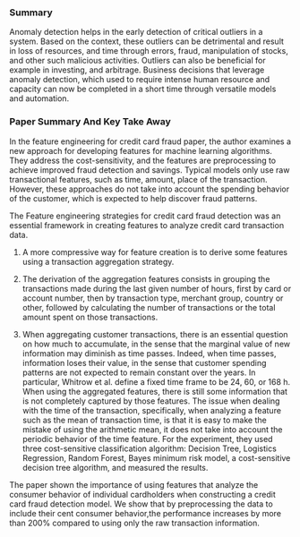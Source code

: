 ### Summary
Anomaly detection helps in the early detection of critical outliers in a system. Based on the context, these outliers can be detrimental and result in loss of resources, and time through errors, fraud, manipulation of stocks, and other such malicious activities. Outliers can also be beneficial for example in investing, and arbitrage. Business decisions that leverage anomaly detection, which used to require intense human resource and capacity can now be completed in a short time through versatile models and automation.

### Paper Summary And Key Take Away 

In the feature engineering for credit card fraud paper, the author examines a new approach for developing features for machine learning algorithms. They address the cost-sensitivity, and the features are preprocessing to achieve improved fraud detection and savings.  Typical models only use raw transactional features, such as time, amount, place of the transaction. However, these approaches do not take into account the spending behavior of the customer, which is expected to help discover fraud patterns. 

The Feature engineering strategies for credit card fraud detection was an essential framework in creating features to analyze credit card transaction data. 

1.	A more compressive way for feature creation is to derive some features using a transaction aggregation strategy.

2.	The derivation of the aggregation features consists in grouping the transactions made during the last given number of hours, first by card or account number, then by transaction type, merchant group, country or other, followed by calculating the number of transactions or the total amount spent on those transactions. 

3.	When aggregating customer transactions, there is an essential question on how much to accumulate, in the sense that the marginal value of new information may diminish as time passes. Indeed, when time passes, information loses their value, in the sense that customer spending patterns are not expected to remain constant over the years. In particular, Whitrow et al. define a fixed time frame to be 24, 60, or 168 h.
When using the aggregated features, there is still some information that is not completely captured by those features. The issue when dealing with the time of the transaction, specifically, when analyzing a feature such as the mean of transaction time, is that it is easy to make the mistake of using the arithmetic mean, it does not take into account the periodic behavior of the time feature. 
For the experiment, they used three cost-sensitive classification algorithm: Decision Tree, Logistics Regression, Random Forest, Bayes minimum risk model, a cost-sensitive decision tree algorithm, and measured the results. 

The paper shown the importance of using features that analyze the consumer behavior of individual cardholders when constructing a credit card fraud detection model.  We show that by preprocessing the data to include their cent consumer behavior,the performance increases by more than 200% compared to using only the raw transaction information.

